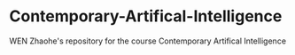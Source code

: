# Contemporary-Artifical-Intelligence
WEN Zhaohe's repository for the course Contemporary Artifical Intelligence
